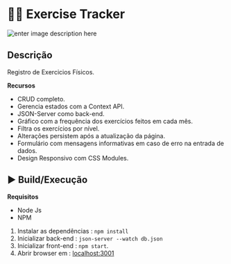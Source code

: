 # 🏋️‍♂️ Exercise Tracker
![enter image description here](https://s9.gifyu.com/images/Exercise-Tracker.gif)

## Descrição
Registro de Exercicios Físicos. 

**Recursos**

- CRUD completo.
- Gerencia estados com a Context API. 
- JSON-Server como back-end.
- Gráfico com a frequência dos exercícios feitos em cada mês. 
- Filtra os exercícios por nível.
- Alterações persistem após a atualização da página. 
- Formulário com mensagens informativas em caso de erro na entrada de dados. 
- Design Responsivo com CSS Modules. 

##  ▶️ Build/Execução
**Requisitos**
- Node Js
- NPM
1. Instalar as dependências : `npm install`
2. Inicializar back-end : `json-server --watch db.json` 
3. Inicializar front-end : `npm start`. 
4. Abrir browser em : [localhost:3001](https://localhost:3001)

